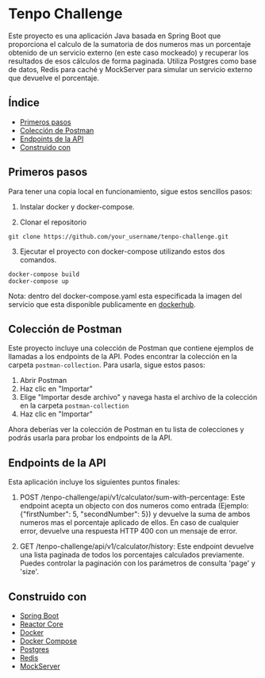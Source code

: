 # Tenpo Challenge

Este proyecto es una aplicación Java basada en Spring Boot que proporciona el calculo de la sumatoria de dos numeros mas un porcentaje obtenido de un servicio externo (en este caso mockeado) y recuperar los resultados de esos cálculos de forma paginada. Utiliza Postgres como base de datos, Redis para caché y MockServer para simular un servicio externo que devuelve el porcentaje.

## Índice
* [Primeros pasos](#primeros-pasos)
* [Colección de Postman](#colección-de-postman)
* [Endpoints de la API](#endpoints-de-la-api)
* [Construido con](#construido-con)

## Primeros pasos
Para tener una copia local en funcionamiento, sigue estos sencillos pasos:

1. Instalar docker y docker-compose.

2. Clonar el repositorio
```
git clone https://github.com/your_username/tenpo-challenge.git
```
3. Ejecutar el proyecto con docker-compose utilizando estos dos comandos.
```
docker-compose build
docker-compose up
```
Nota: dentro del docker-compose.yaml esta especificada la imagen del servicio que esta disponible publicamente en [dockerhub](https://hub.docker.com/layers/fvila31/tenpo-challenge/v1/images/sha256-3e43690abae7159ec4a85c1a4bf453dbb3e863e5c97f3c99b340dec6d9cefd2d?context=repo).

## Colección de Postman
Este proyecto incluye una colección de Postman que contiene ejemplos de llamadas a los endpoints de la API. Podes encontrar la colección en la carpeta `postman-collection`. Para usarla, sigue estos pasos:

1. Abrir Postman
2. Haz clic en "Importar"
3. Elige "Importar desde archivo" y navega hasta el archivo de la colección en la carpeta `postman-collection`
4. Haz clic en "Importar"

Ahora deberías ver la colección de Postman en tu lista de colecciones y podrás usarla para probar los endpoints de la API.

## Endpoints de la API
Esta aplicación incluye los siguientes puntos finales:

1. POST /tenpo-challenge/api/v1/calculator/sum-with-percentage: Este endpoint acepta un objecto con dos numeros como entrada (Ejemplo: {"firstNumber": 5, "secondNumber": 5}) y devuelve la suma de ambos numeros mas el porcentaje aplicado de ellos. En caso de cualquier error, devuelve una respuesta HTTP 400 con un mensaje de error.

2. GET /tenpo-challenge/api/v1/calculator/history: Este endpoint devuelve una lista paginada de todos los porcentajes calculados previamente. Puedes controlar la paginación con los parámetros de consulta 'page' y 'size'.

## Construido con 
* [Spring Boot](https://spring.io/projects/spring-boot)
* [Reactor Core](https://projectreactor.io/)
* [Docker](https://www.docker.com/)
* [Docker Compose](https://docs.docker.com/compose/)
* [Postgres](https://www.postgresql.org/)
* [Redis](https://redis.io/)
* [MockServer](https://www.mock-server.com/)
